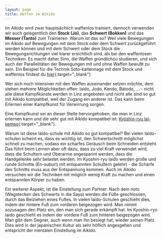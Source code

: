 ```yaml
---
layout: page
title: Waffen im Aikido
---
```



<div class="container block" markdown="1">

 
Im Aikido wird zwar hauptsächlich waffenlos trainiert, dennoch verwenden wir auch gelegentlich den **Stock (Jo)**, das **Schwert (Bokken)** und das **Messer (Tanto)** zum Trainieren. Warum ist das so? Weil viele Bewegungen im Aikido auf Bewegungen mit dem Stock oder dem Schwert zurückgeführt werden können und mit dem Schwert oder dem Stock die Bewegungsrichtungen viel klarer ersichtlich sind, als bei den waffenlosen Techniken. Es macht daher Sinn, die Waffen gründlichzu studieren, und sich auch der Parallelitäten der Bewegungen mit und ohne Waffen bewußt zu sein. Ein Beispiel für die Technik Soto-kaitennage mit dem Stock und waffenlos findest du [hier](https://www.youtube.com/watch?v=aWpEFcDG-Nk){:target="_blank"}

Wer sich noch intensiver mit den Waffen auseinander setzen möchte, dem stehen mehrere Möglichkeiten offen: Iaido, Jodo, Kendo, Batodo, ... - nicht alle diese Kampfkünste werden in Linz angeboten und nicht alle sind so gut mit Aikido kompatibel, weil der Zugang ein anderer ist. Das kann beim Erlernen einer Kampfkunst für Verwirrung sorgen.

Eine Kampfkunst sei an dieser Stelle hervorgehoben, die man in Linz erlernen kann und die sehr gut mit Aikido kompatibel ist: [Kyôshin-ryu Iai-kempo](http://www.kendolinz.org/iaido){:target="_blank"}.

Warum ist diese Iaido-schule mit Aikido so gut kompatibel? Bei vielen Iaido-schulen scheint es, dass es wichtig ist, den Schwertschnitt möglichst schnell zu machen, sodass ein scharfes Geräusch beim Schneiden entsteht. Das führt beim Lernen aber oft dazu, dass zu viel Kraft verwendet wird, dass die Schultern und Oberarme angespannt werden, dass die Handgelenke sehr belastet werden. Im Kyoshin-ryu Iaido werden große und runde Schnitte (En-suburi) mit entspannten Schultern gelehrt - die Schärfe des Schnitts muss aus der Entspannung kommen. Auch im Aikido versuchen wir die Techniken mit möglich wenig Kraft zu machen und einen entspannten Körper zu haben.

Ein weiterer Aspekt, ist die Einstellung zum Partner: Nach dem noto (Wegstecken des Schwerts in die Saya) werden die Füße geschlossen, durch das Beiziehen eines Fußes. In vielen Iaido-Schulen geschieht dies, indem der hintere Fuß zum vorderen beigezogen wird. Man nimmt sozusagen den Platz ein, den man sich gerade erkämpft hat. Im Kyoshin-ryo Iaido geschieht es indem der vordere Fuß zum hinteren beigezogen wird. Man gibt dem Gegner, auch wenn man ihn besiegt hat, wieder seinen Platz. Dies wird in der japanischen Kultur als sehr höflich angesgehen und entspricht der mentalen Einstellung im Aikido. 

</div>